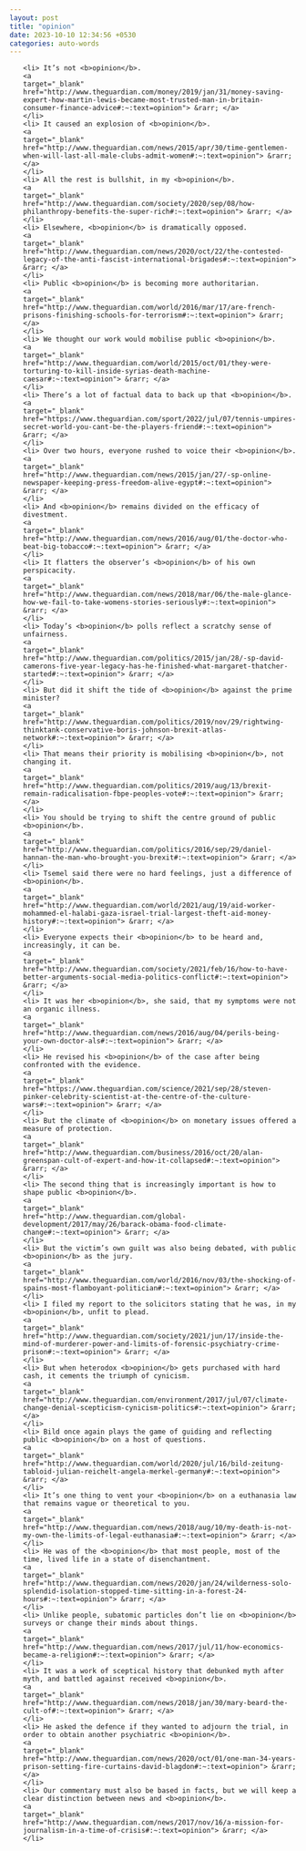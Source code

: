 ```yaml
---
layout: post
title: "opinion"
date: 2023-10-10 12:34:56 +0530
categories: auto-words
---
```

<ol>

    <li> It’s not <b>opinion</b>.
    <a 
    target="_blank" 
    href="http://www.theguardian.com/money/2019/jan/31/money-saving-expert-how-martin-lewis-became-most-trusted-man-in-britain-consumer-finance-advice#:~:text=opinion"> &rarr; </a>
    </li>
    <li> It caused an explosion of <b>opinion</b>.
    <a 
    target="_blank" 
    href="http://www.theguardian.com/news/2015/apr/30/time-gentlemen-when-will-last-all-male-clubs-admit-women#:~:text=opinion"> &rarr; </a>
    </li>
    <li> All the rest is bullshit, in my <b>opinion</b>.
    <a 
    target="_blank" 
    href="http://www.theguardian.com/society/2020/sep/08/how-philanthropy-benefits-the-super-rich#:~:text=opinion"> &rarr; </a>
    </li>
    <li> Elsewhere, <b>opinion</b> is dramatically opposed.
    <a 
    target="_blank" 
    href="http://www.theguardian.com/news/2020/oct/22/the-contested-legacy-of-the-anti-fascist-international-brigades#:~:text=opinion"> &rarr; </a>
    </li>
    <li> Public <b>opinion</b> is becoming more authoritarian.
    <a 
    target="_blank" 
    href="http://www.theguardian.com/world/2016/mar/17/are-french-prisons-finishing-schools-for-terrorism#:~:text=opinion"> &rarr; </a>
    </li>
    <li> We thought our work would mobilise public <b>opinion</b>.
    <a 
    target="_blank" 
    href="http://www.theguardian.com/world/2015/oct/01/they-were-torturing-to-kill-inside-syrias-death-machine-caesar#:~:text=opinion"> &rarr; </a>
    </li>
    <li> There’s a lot of factual data to back up that <b>opinion</b>.
    <a 
    target="_blank" 
    href="https://www.theguardian.com/sport/2022/jul/07/tennis-umpires-secret-world-you-cant-be-the-players-friend#:~:text=opinion"> &rarr; </a>
    </li>
    <li> Over two hours, everyone rushed to voice their <b>opinion</b>.
    <a 
    target="_blank" 
    href="http://www.theguardian.com/news/2015/jan/27/-sp-online-newspaper-keeping-press-freedom-alive-egypt#:~:text=opinion"> &rarr; </a>
    </li>
    <li> And <b>opinion</b> remains divided on the efficacy of divestment.
    <a 
    target="_blank" 
    href="http://www.theguardian.com/news/2016/aug/01/the-doctor-who-beat-big-tobacco#:~:text=opinion"> &rarr; </a>
    </li>
    <li> It flatters the observer’s <b>opinion</b> of his own perspicacity.
    <a 
    target="_blank" 
    href="http://www.theguardian.com/news/2018/mar/06/the-male-glance-how-we-fail-to-take-womens-stories-seriously#:~:text=opinion"> &rarr; </a>
    </li>
    <li> Today’s <b>opinion</b> polls reflect a scratchy sense of unfairness.
    <a 
    target="_blank" 
    href="http://www.theguardian.com/politics/2015/jan/28/-sp-david-camerons-five-year-legacy-has-he-finished-what-margaret-thatcher-started#:~:text=opinion"> &rarr; </a>
    </li>
    <li> But did it shift the tide of <b>opinion</b> against the prime minister?
    <a 
    target="_blank" 
    href="http://www.theguardian.com/politics/2019/nov/29/rightwing-thinktank-conservative-boris-johnson-brexit-atlas-network#:~:text=opinion"> &rarr; </a>
    </li>
    <li> That means their priority is mobilising <b>opinion</b>, not changing it.
    <a 
    target="_blank" 
    href="http://www.theguardian.com/politics/2019/aug/13/brexit-remain-radicalisation-fbpe-peoples-vote#:~:text=opinion"> &rarr; </a>
    </li>
    <li> You should be trying to shift the centre ground of public <b>opinion</b>.
    <a 
    target="_blank" 
    href="http://www.theguardian.com/politics/2016/sep/29/daniel-hannan-the-man-who-brought-you-brexit#:~:text=opinion"> &rarr; </a>
    </li>
    <li> Tsemel said there were no hard feelings, just a difference of <b>opinion</b>.
    <a 
    target="_blank" 
    href="http://www.theguardian.com/world/2021/aug/19/aid-worker-mohammed-el-halabi-gaza-israel-trial-largest-theft-aid-money-history#:~:text=opinion"> &rarr; </a>
    </li>
    <li> Everyone expects their <b>opinion</b> to be heard and, increasingly, it can be.
    <a 
    target="_blank" 
    href="http://www.theguardian.com/society/2021/feb/16/how-to-have-better-arguments-social-media-politics-conflict#:~:text=opinion"> &rarr; </a>
    </li>
    <li> It was her <b>opinion</b>, she said, that my symptoms were not an organic illness.
    <a 
    target="_blank" 
    href="http://www.theguardian.com/news/2016/aug/04/perils-being-your-own-doctor-als#:~:text=opinion"> &rarr; </a>
    </li>
    <li> He revised his <b>opinion</b> of the case after being confronted with the evidence.
    <a 
    target="_blank" 
    href="https://www.theguardian.com/science/2021/sep/28/steven-pinker-celebrity-scientist-at-the-centre-of-the-culture-wars#:~:text=opinion"> &rarr; </a>
    </li>
    <li> But the climate of <b>opinion</b> on monetary issues offered a measure of protection.
    <a 
    target="_blank" 
    href="http://www.theguardian.com/business/2016/oct/20/alan-greenspan-cult-of-expert-and-how-it-collapsed#:~:text=opinion"> &rarr; </a>
    </li>
    <li> The second thing that is increasingly important is how to shape public <b>opinion</b>.
    <a 
    target="_blank" 
    href="http://www.theguardian.com/global-development/2017/may/26/barack-obama-food-climate-change#:~:text=opinion"> &rarr; </a>
    </li>
    <li> But the victim’s own guilt was also being debated, with public <b>opinion</b> as the jury.
    <a 
    target="_blank" 
    href="http://www.theguardian.com/world/2016/nov/03/the-shocking-of-spains-most-flamboyant-politician#:~:text=opinion"> &rarr; </a>
    </li>
    <li> I filed my report to the solicitors stating that he was, in my <b>opinion</b>, unfit to plead.
    <a 
    target="_blank" 
    href="http://www.theguardian.com/society/2021/jun/17/inside-the-mind-of-murderer-power-and-limits-of-forensic-psychiatry-crime-prison#:~:text=opinion"> &rarr; </a>
    </li>
    <li> But when heterodox <b>opinion</b> gets purchased with hard cash, it cements the triumph of cynicism.
    <a 
    target="_blank" 
    href="http://www.theguardian.com/environment/2017/jul/07/climate-change-denial-scepticism-cynicism-politics#:~:text=opinion"> &rarr; </a>
    </li>
    <li> Bild once again plays the game of guiding and reflecting public <b>opinion</b> on a host of questions.
    <a 
    target="_blank" 
    href="http://www.theguardian.com/world/2020/jul/16/bild-zeitung-tabloid-julian-reichelt-angela-merkel-germany#:~:text=opinion"> &rarr; </a>
    </li>
    <li> It’s one thing to vent your <b>opinion</b> on a euthanasia law that remains vague or theoretical to you.
    <a 
    target="_blank" 
    href="http://www.theguardian.com/news/2018/aug/10/my-death-is-not-my-own-the-limits-of-legal-euthanasia#:~:text=opinion"> &rarr; </a>
    </li>
    <li> He was of the <b>opinion</b> that most people, most of the time, lived life in a state of disenchantment.
    <a 
    target="_blank" 
    href="http://www.theguardian.com/news/2020/jan/24/wilderness-solo-splendid-isolation-stopped-time-sitting-in-a-forest-24-hours#:~:text=opinion"> &rarr; </a>
    </li>
    <li> Unlike people, subatomic particles don’t lie on <b>opinion</b> surveys or change their minds about things.
    <a 
    target="_blank" 
    href="http://www.theguardian.com/news/2017/jul/11/how-economics-became-a-religion#:~:text=opinion"> &rarr; </a>
    </li>
    <li> It was a work of sceptical history that debunked myth after myth, and battled against received <b>opinion</b>.
    <a 
    target="_blank" 
    href="http://www.theguardian.com/news/2018/jan/30/mary-beard-the-cult-of#:~:text=opinion"> &rarr; </a>
    </li>
    <li> He asked the defence if they wanted to adjourn the trial, in order to obtain another psychiatric <b>opinion</b>.
    <a 
    target="_blank" 
    href="http://www.theguardian.com/news/2020/oct/01/one-man-34-years-prison-setting-fire-curtains-david-blagdon#:~:text=opinion"> &rarr; </a>
    </li>
    <li> Our commentary must also be based in facts, but we will keep a clear distinction between news and <b>opinion</b>.
    <a 
    target="_blank" 
    href="http://www.theguardian.com/news/2017/nov/16/a-mission-for-journalism-in-a-time-of-crisis#:~:text=opinion"> &rarr; </a>
    </li>